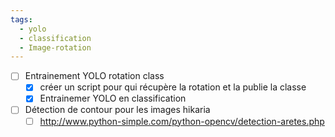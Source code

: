```yaml
---
tags:
  - yolo
  - classification
  - Image-rotation
---
```

- [ ] Entrainement YOLO rotation class
	- [x] créer un script pour qui récupère la rotation et la publie la classe
	- [x] Entrainemer YOLO en classification
- [ ] Détection de contour pour les images hikaria
	- [ ] http://www.python-simple.com/python-opencv/detection-aretes.php